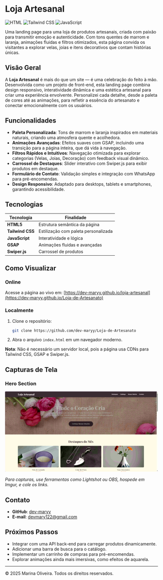 # Loja Artesanal

![HTML](https://img.shields.io/badge/HTML-Frontend-orange) ![Tailwind CSS](https://img.shields.io/badge/Tailwind%20CSS-Styling-blue) ![JavaScript](https://img.shields.io/badge/JavaScript-Interactivity-yellow)

Uma landing page para uma loja de produtos artesanais, criada com paixão para transmitir emoção e autenticidade. Com tons quentes de marrom e laranja, animações fluidas e filtros otimizados, esta página convida os visitantes a explorar velas, joias e itens decorativos que contam histórias únicas.

## Visão Geral

A **Loja Artesanal** é mais do que um site — é uma celebração do feito à mão. Desenvolvida como um projeto de front-end, esta landing page combina design responsivo, interatividade dinâmica e uma estética artesanal para criar uma experiência envolvente. Personalizei cada detalhe, desde a paleta de cores até as animações, para refletir a essência do artesanato e conectar emocionalmente com os usuários.

## Funcionalidades

- **Paleta Personalizada**: Tons de marrom e laranja inspirados em materiais naturais, criando uma atmosfera quente e acolhedora.
- **Animações Avançadas**: Efeitos suaves com GSAP, incluindo uma transição para a página inteira, que dá vida à navegação.
- **Filtros Rápidos e Intuitivos**: Navegação otimizada para explorar categorias (Velas, Joias, Decoração) com feedback visual dinâmico.
- **Carrossel de Destaques**: Slider interativo com Swiper.js para exibir produtos em destaque.
- **Formulário de Contato**: Validação simples e integração com WhatsApp para pré-encomendas.
- **Design Responsivo**: Adaptado para desktops, tablets e smartphones, garantindo acessibilidade.

## Tecnologias

| Tecnologia       | Finalidade                           |
| ---------------- | ------------------------------------ |
| **HTML5**        | Estrutura semântica da página        |
| **Tailwind CSS** | Estilização com paleta personalizada |
| **JavaScript**   | Interatividade e lógica              |
| **GSAP**         | Animações fluidas e avançadas        |
| **Swiper.js**    | Carrossel de produtos                |

## Como Visualizar

### Online

Acesse a página ao vivo em: [https://dev-maryy.github.io/loja-artesanal](https://dev-maryy.github.io/Loja-de-Artesanato)

### Localmente

1. Clone o repositório:
   ```bash
   git clone https://github.com/dev-maryy/Loja-de-Artesanato
   ```
2. Abra o arquivo `index.html` em um navegador moderno.

**Nota**: Não é necessário um servidor local, pois a página usa CDNs para Tailwind CSS, GSAP e Swiper.js.

## Capturas de Tela

### Hero Section

![Hero Section](./assets/Captura%20de%20tela%202025-06-21%20145345.png)

_Para capturas, use ferramentas como Lightshot ou OBS, hospede em Imgur, e cole os links._

## Contato

- **GitHub**: [dev-maryy](https://github.com/dev-maryy)
- **E-mail**: [devmary122@gmail.com](devmary122@gmail.com)

## Próximos Passos

- Integrar com uma API back-end para carregar produtos dinamicamente.
- Adicionar uma barra de busca para o catálogo.
- Implementar um carrinho de compras para pré-encomendas.
- Explorar animações ainda mais imersivas, como efeitos de aquarela.

---

&copy; 2025 Marina Oliveira. Todos os direitos reservados.
